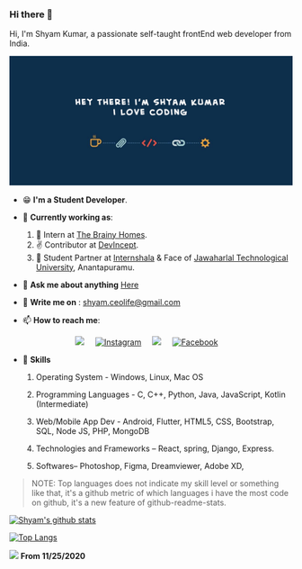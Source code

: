 ### Hi there 👋

<p>Hi, I'm Shyam Kumar, a passionate self-taught frontEnd web developer from India.</p>
<a target="_blank" rel="noopener noreferrer" href="#"><img src="banner.jpg" alt="Banner" style="max-width:100%;"></a>

* :grin: **I'm a Student Developer**.
* :office: **Currently working as**: </br>
    1. :raised_hands: Intern at <a href="http://the-brainy-homes.netlify.app/">The Brainy Homes</a>.</br>
    2. :v: Contributor at <a href="https://devincept.tech/">DevIncept</a>. </br>
    3. 👯 Student Partner at <a href="https://internshala.com">Internshala</a> & Face of <a href="http://jntuacea.ac.in/">Jawaharlal Technological University<a/>, Anantapuramu.
    
* 💬  **Ask me about anything** <a href="https://github.com/ShyamKumar1/ShyamKumar1/issues">Here<a/>
  
 
- :email: **Write me on** : shyam.ceolife@gmail.com


- 📫 **How to reach me**:

<p align='center'>
  <a href="https://www.linkedin.com/in/shyam-kumar-9b9841157/"><img src="https://img.shields.io/badge/linkedin-%230077B5.svg?&style=for-the-badge&logo=linkedin&logoColor=white" /></a>&nbsp;&nbsp;&nbsp;&nbsp;
  <a href="https://www.instagram.com/_smiling_storm_/" target="_blank"><img src="https://img.shields.io/badge/Instagram-%23E4405F.svg?&style=for-the-badge&logo=instagram&logoColor=white" alt="Instagram"></a>&nbsp;&nbsp;&nbsp;&nbsp;
  <a href="mailto:shyam.ceolife@gmail.com?subject=Olá%20Punit"><img src="https://img.shields.io/badge/gmail-%23D14836.svg?&style=for-the-badge&logo=gmail&logoColor=white" /></a>&nbsp;&nbsp;&nbsp;&nbsp;
  <a href="https://www.facebook.com/shyam.george15/" target="_blank"><img src="https://img.shields.io/badge/Facebook-%231877F2.svg?&style=for-the-badge&logo=facebook&logoColor=white" alt="Facebook"></a>&nbsp;&nbsp;&nbsp;&nbsp;
</p>

* :1st_place_medal: **Skills**
    1. Operating System - Windows, Linux, Mac OS

    2. Programming Languages - C, C++, Python, Java, JavaScript, Kotlin (Intermediate)

    3. Web/Mobile App Dev - Android, Flutter, HTML5, CSS, Bootstrap, SQL, Node JS, PHP, MongoDB

    4. Technologies and Frameworks – React, spring, Django, Express.
    5. Softwares– Photoshop, Figma, Dreamviewer, Adobe XD, 


>NOTE: Top languages does not indicate my skill level or something like that, it's a github metric of which languages i have the most code on github, it's a new feature of github-readme-stats.
  
[![Shyam's github stats](https://github-readme-stats.vercel.app/api?username=ShyamKumar1&show_icons=true&theme=radical&hide=stars)](https://github.com/ShyamKumar1/github-readme-stats)

[![Top Langs](https://github-readme-stats.vercel.app/api/top-langs/?username=ShyamKumar1)](https://github.com/ShyamKumar1/github-readme-stats)


![](https://komarev.com/ghpvc/?username=ShyamKumar1&style=flat) <b>From 11/25/2020</b>

